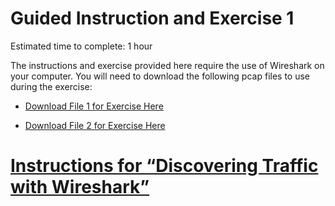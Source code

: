 Guided Instruction and Exercise 1
=================================

Estimated time to complete: 1 hour

The instructions and exercise provided here require the use of Wireshark on your
computer. You will need to download the following pcap files to use during the
exercise:

-   [Download File 1 for Exercise
    Here](https://github.com/GA-CyberWorkforceAcademy/Wireshark/raw/master/PCAP_Samples/telnet.pcap)

-   [Download File 2 for Exercise
    Here](https://github.com/GA-CyberWorkforceAcademy/Wireshark/raw/master/PCAP_Samples/MagicJack.pcap)


[Instructions for “Discovering Traffic with Wireshark”](https://ga-cyberworkforceacademy.github.io/Wireshark/Exercise_1)
=====================================================
